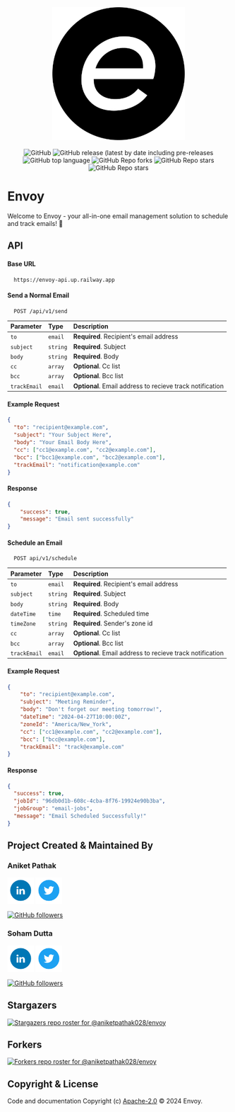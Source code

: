 <div align='center'>
<img width="300" height="300" alt="icon" src=".\assets\envoy512.png">
</div>
<br>

<div align="center">

<img alt="GitHub" src="https://img.shields.io/github/license/aniketpathak028/envoy?style=plastic">

<img alt="GitHub release (latest by date including pre-releases" src="https://img.shields.io/github/v/release/aniketpathak028/envoy?include_prereleases">

<img alt="GitHub top language" src="https://img.shields.io/github/languages/top/aniketpathak028/envoy?style=plastic">

<img alt="GitHub Repo forks" src="https://img.shields.io/github/forks/aniketpathak028/envoy?style=plastic">

<img alt="GitHub Repo stars" src="https://img.shields.io/github/stars/aniketpathak028/envoy?style=plastic">

<img alt="GitHub Repo stars" src="https://img.shields.io/github/contributors-anon/aniketpathak028/envoy">
</div>

# Envoy

Welcome to Envoy - your all-in-one email management solution to schedule and track emails! 💌

## API

#### Base URL

```http
  https://envoy-api.up.railway.app
```

#### Send a Normal Email

```http
  POST /api/v1/send
```

| Parameter    | Type     | Description                                               |
|:-------------|:---------|:----------------------------------------------------------|
| `to`         | `email`  | **Required**. Recipient's email address                   |
| `subject`    | `string` | **Required**. Subject                                     |
| `body`       | `string` | **Required**. Body                                        |
| `cc`         | `array`  | **Optional**. Cc list                                     |
| `bcc`        | `array`  | **Optional**. Bcc list                                    |
| `trackEmail` | `email`  | **Optional**. Email address to recieve track notification |

#### Example Request

```json
{
  "to": "recipient@example.com",
  "subject": "Your Subject Here",
  "body": "Your Email Body Here",
  "cc": ["cc1@example.com", "cc2@example.com"],
  "bcc": ["bcc1@example.com", "bcc2@example.com"],
  "trackEmail": "notification@example.com"
}
```

#### Response

```json
{
    "success": true,
    "message": "Email sent successfully"
}
```

#### Schedule an Email

```http
  POST api/v1/schedule
```

| Parameter    | Type     | Description                                               |
|:-------------|:---------|:----------------------------------------------------------|
| `to`         | `email`  | **Required**. Recipient's email address                   |
| `subject`    | `string` | **Required**. Subject                                     |
| `body`       | `string` | **Required**. Body                                        |
| `dateTime`   | `time`   | **Required**. Scheduled time                              |
| `timeZone`   | `string` | **Required**. Sender's zone id                            |
| `cc`         | `array`  | **Optional**. Cc list                                     |
| `bcc`        | `array`  | **Optional**. Bcc list                                    |
| `trackEmail` | `email`  | **Optional**. Email address to recieve track notification |

#### Example Request

```json
{
    "to": "recipient@example.com",
    "subject": "Meeting Reminder",
    "body": "Don't forget our meeting tomorrow!",
    "dateTime": "2024-04-27T10:00:00Z",
    "zoneId": "America/New_York",
    "cc": ["cc1@example.com", "cc2@example.com"],
    "bcc": ["bcc@example.com"],
    "trackEmail": "track@example.com"
}
```

#### Response

```json
{
  "success": true,
  "jobId": "96db0d1b-608c-4cba-8f76-19924e90b3ba",
  "jobGroup": "email-jobs",
  "message": "Email Scheduled Successfully!"
}
```


## Project Created & Maintained By

### Aniket Pathak

<a href="https://www.linkedin.com/in/aniket-pathak-8925311b5/"><img src="https://github.com/aritraroy/social-icons/blob/master/linkedin-icon.png?raw=true" width="60"></a> <a href="https://twitter.com/AniketP51335534"><img src="https://github.com/aritraroy/social-icons/blob/master/twitter-icon.png?raw=true" width="60"></a>

[![GitHub followers](https://img.shields.io/github/followers/aniketpathak028.svg?style=social&label=Follow)](https://github.com/aniketpathak028/)

### Soham Dutta

<a href="https://www.linkedin.com/in/shm-dtt/"><img src="https://github.com/aritraroy/social-icons/blob/master/linkedin-icon.png?raw=true" width="60"></a> <a href="https://twitter.com/shmdsgn"><img src="https://github.com/aritraroy/social-icons/blob/master/twitter-icon.png?raw=true" width="60"></a>

[![GitHub followers](https://img.shields.io/github/followers/shm-dsgn.svg?style=social&label=Follow)](https://github.com/shm-dsgn/)

## Stargazers

[![Stargazers repo roster for @aniketpathak028/envoy](https://reporoster.com/stars/dark/aniketpathak028/envoy)](https://github.com/aniketpathak028/envoy/stargazers)

## Forkers

[![Forkers repo roster for @aniketpathak028/envoy](https://reporoster.com/forks/dark/aniketpathak028/envoy)](https://github.com/aniketpathak028/envoy/network/members)

<!-- License -->
## Copyright & License

Code and documentation Copyright (c) [Apache-2.0](LICENSE.txt) © 2024 Envoy.